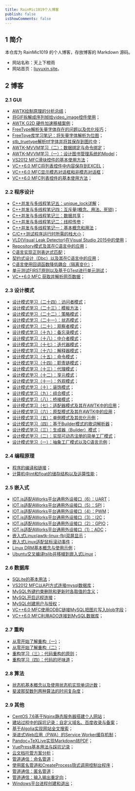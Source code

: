 ```yaml
---
title: RainMic1019个人博客
publish: false
isShowComments: false
---
```


## 1 简介

本仓库为 RainMic1019 的个人博客，存放博客的 Markdown 源码。

- 网站名称：天上下橙雨
- 网站首页：[liuyuxin.site](https://www.liuyuxin.site)。

## 2 博客

### 2.1 GUI

- [AWTK绘制原理的分析总结](./gui/awtk_draw_principle.md)；
- [将GIF拆解成序列帧给video_image控件使用](./gui/git_to_video_gen.md)；
- [AWTK G2D 硬件加速移植案例](./gui/awtk_g2d.md)；
- [FreeType解析矢量字体存在的问题以及优化技巧](./gui/awtk_freetype_optimize.md)；
- [FreeTpye库学习笔记：将矢量字体解析为位图](./gui/awtk_freetype_ttf.md)；
- [stb_truetype解析ttf字体并将其保存到图片中](./gui/awtk_stb_ttf.md)；
- [AWTK-MVVM学习（二）：数据绑定与命令绑定](./gui/awtk_mvvm_2.md)；
- [AWTK-MVVM学习（一）：设计图书管理系统的Model](./gui/awtk_mvvm_1.md)；
- [VS2012 MFC滑块控件的基本使用方法](./gui/mfc_slider.md)；
- [VC++6.0 MFC将列表控件中内容保存到EXCEL](./gui/mfc_list_save_excel.md)；
- [VC++6.0 MFC显示模态对话框和非模态对话框](./gui/mfc_dialog.md)；
- [VC++6.0 MFC列表控件的基本使用方法](./gui/mfc_list.md)；

### 2.2 程序设计

- [C++并发与多线程笔记五：unique_lock详解](./programDesign/cpp_multithreading_5.md)；
- [C++并发与多线程笔记四：互斥量(概念、用法、死锁)](./programDesign/cpp_multithreading_4.md)；
- [C++并发与多线程笔记三：数据共享](./programDesign/cpp_multithreading_3.md)；
- [C++并发与多线程笔记二：线程传参](./programDesign/cpp_multithreading_2.md)；
- [C++并发与多线程笔记一：基本概念和用法](./programDesign/cpp_multithreading_1.md)；
- [C/C++测试程序运行时所需的栈大小](./programDesign/test_stack_size.md)；
- [VLD(Visual Leak Detector)在Visual Studio 2015中的使用](./programDesign/vld_in_vs2015.md)；
- [Repository模式及其在C语言中的应用](./programDesign/repository_mode.md)；
- [C语言实现正则表达式匹配](./programDesign/c_regular_expr.md)；
- [契约式设计（Dbc）以及其在C语言中的应用](./programDesign/dbc_in_c.md)；
- [C语言使用回调函数降低耦合（隔离变化）](./programDesign/callback_func_to_decoupled.md)；
- [单元测试FIRST原则以及基于GTest进行单元测试](./programDesign/first_gtest.md)；
- [VC++6.0 MFC 获取并解析网页数据](./programDesign/mfc_get_html_data.md)；

### 2.3 设计模式

- [设计模式学习（二十四）：访问者模式](./designPatterns/visitor.md)；
- [设计模式学习（二十三）：模板方法](./designPatterns/template_method.md)；
- [设计模式学习（二十二）：策略模式](./designPatterns/strategy.md)；
- [设计模式学习（二十一）：状态模式](./designPatterns/state.md)；
- [设计模式学习（二十）：观察者模式](./designPatterns/observer.md)；
- [设计模式学习（十九）：备忘录模式](./designPatterns/memento.md)；
- [设计模式学习（十八）：中介者模式](./designPatterns/mediator.md)；
- [设计模式学习（十七）：迭代器模式](./designPatterns/iterator.md)；
- [设计模式学习（十六）：解释器模式](./designPatterns/interpreter.md)；
- [设计模式学习（十五）：命令模式](./designPatterns/command.md)；
- [设计模式学习（十四）：职责链模式](./designPatterns/chain_of_responsibility.md)；
- [设计模式学习（十三）：代理模式](./designPatterns/proxy.md)；
- [设计模式学习（十二）：享元模式](./designPatterns/flyweight.md)；
- [设计模式学习（十一）：外观模式](./designPatterns/facade.md)；
- [设计模式学习（十）：装饰模式](./designPatterns/decorator.md)；
- [设计模式学习（九）：组合模式](./designPatterns/composite.md)；
- [设计模式学习（八）：桥接模式](./designPatterns/bridge.md)；
- [设计模式学习（七）：适配器模式及其在AWTK中的应用](./designPatterns/adapter.md)；
- [设计模式学习（六）：原型模式及其在AWTK中的应用](./designPatterns/prototype_pattern.md)；
- [设计模式学习（五）：单例模式及其优化示例](./designPatterns/singleton_pattern.md)；
- [设计模式学习（四）：基于Builder模式的歌词解析器](./designPatterns/builder_lyric_parser.md)；
- [设计模式学习（三）：生成器（Builder）模式](./designPatterns/builder.md)；
- [设计模式学习（二）：实现可动态注册的简单工厂模式](./designPatterns/factory_pattern.md)；
- [设计模式学习（一）：抽象工厂模式以及C语言示例](./designPatterns/abstract_factory.md)；

### 2.4 编程原理

- [程序的编译和链接](./programPrinciples/compilation_Link.md)；
- [计算机中int和float的储存结构以及运算性能](./programPrinciples/int_float_operation_perf.md)；

### 2.5 嵌入式

- [IOT.js适配AWorks平台通用外设接口（6）：UART](./embedded/iotjs_aworks_uart.md)；
- [IOT.js适配AWorks平台通用外设接口（5）：SPI](./embedded/iotjs_aworks_spi.md)；
- [IOT.js适配AWorks平台通用外设接口（4）：PWM](./embedded/iotjs_aworks_pwm.md)；
- [IOT.js适配AWorks平台通用外设接口（3）：I2C](./embedded/iotjs_aworks_i2c.md)；
- [IOT.js适配AWorks平台通用外设接口（2）：GPIO](./embedded/iotjs_aworks_gpio.md)；
- [IOT.js适配AWorks平台通用外设接口（1）：ADC](./embedded/iotjs_aworks_adc.md)；
- [嵌入式Linux(awtk-linux-fb)双屏显示](./embedded/linux_dual_screen_display.md)；
- [嵌入式Linux适配鼠标滚动事件](./embedded/linux_port_mouse_wheel.md)；
- [Linux DRM基本概念与使用示例](./embedded/linux_drm.md)；
- [Ubuntu交叉编译tslib并移植到嵌入式Linux](./embedded/port_tslib.md)；

### 2.6 数据库

- [SQLite的基本用法](./dataBase/usage_of_sqlite.md)；
- [VS2012 MFC以API方式连接mysql数据库](./dataBase/mysql_api_connect.md)；
- [MySQL外键约束删除和更新时各取值的含义](./dataBase/mysql_foreign_keys.md)；
- [MySQL开启远程连接](./dataBase/mysql_open_remote_connect.md)；
- [MySQL创建用户与授权](./dataBase/mysql_user_author.md)；
- [VC++6.0 MFC使用ODBC链接MySQL把图片写入blob字段](./dataBase/mfc_odbc_mysql_save_image.md)；
- [VC++6.0 MFC利用ADO连接到MySQL数据库](./dataBase/mfc_ado_mysql.md)；

### 2.7 重构

- [从零开始了解重构（一）](./refactor/understand_refactor_1.md)；
- [从零开始了解重构（二）](./refactor/understand_refactor_2.md)；
- [重构学习（三）：代码重构的原则](./refactor/principles_of_refactor.md)；
- [重构学习（四）：代码的坏味道](./refactor/bad_smell_of_code.md)；

### 2.8 算法

- [状态机基本概念以及使用状态机实现单词计数](./algorithm/state_machine.md)；
- [斐波那契数列两种算法的时间复杂度](./algorithm/fibonacci_sequence.md)；

### 2.9 其他

- [CentOS 7.6基于Nginx静态服务器搭建个人网站](./other/centos_7.6_nginx_website.md)；
- [建站过程中的踩坑记录：自定义域名、百度收录与备案](./other/notes_of_personal_website.md)；
- [基于Algolia实现网站全文搜索](./other/algolia_docsearch.md)；
- [渐进式Web应用（PWA）的Service Worker缓存机制](./other/pwm_service_worker.md)；
- [Pandoc+TeXLive实现Markdown转PDF](./other/pandoc_texlive_gen_pdf.md)；
- [VuePress基本用法与踩坑记录](./other/vuepress_basic_usage.md)；
- [云文档托管方案分析](./other/cloud_document.md)；
- [管道通信：命名管道](./other/pipeline_named_pipes.md)；
- [使用匿名管道和CreateProcess隐式调用控制台程序](./other/pipeline_lmp_call_console.md)；
- [管道通信：匿名管道](./other/pipeline_anonymous.md)；
- [管道通信：输入输出重定向](./other/pipeline_io_redirection.md)；
- [Windows平台进程创建和退出](./other/windows_process.md)；

